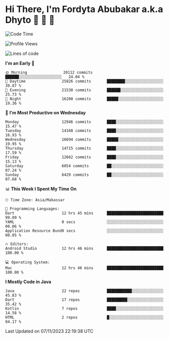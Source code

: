 # Hi There, I'm Fordyta Abubakar a.k.a Dhyto 👋 👋 👋 

<!--
**DhytoDev/dhytodev** is a ✨ _special_ ✨ repository because its `README.md` (this file) appears on your GitHub profile.

Here are some ideas to get you started:

- 🔭 I’m currently working on ...
- 🌱 I’m currently learning ...
- 👯 I’m looking to collaborate on ...
- 🤔 I’m looking for help with ...
- 💬 Ask me about ...
- 📫 How to reach me: ...
- 😄 Pronouns: ...
- ⚡ Fun fact: ...
-->

<!--START_SECTION:waka-->
![Code Time](http://img.shields.io/badge/Code%20Time-2%2C127%20hrs%205%20mins-blue)

![Profile Views](http://img.shields.io/badge/Profile%20Views-0-blue)

![Lines of code](https://img.shields.io/badge/From%20Hello%20World%20I%27ve%20Written-10.4%20million%20lines%20of%20code-blue)

**I'm an Early 🐤** 

```text
🌞 Morning                20112 commits       ██████░░░░░░░░░░░░░░░░░░░   24.04 % 
🌆 Daytime                25826 commits       ████████░░░░░░░░░░░░░░░░░   30.87 % 
🌃 Evening                21530 commits       ██████░░░░░░░░░░░░░░░░░░░   25.73 % 
🌙 Night                  16200 commits       █████░░░░░░░░░░░░░░░░░░░░   19.36 % 
```
📅 **I'm Most Productive on Wednesday** 

```text
Monday                   12946 commits       ████░░░░░░░░░░░░░░░░░░░░░   15.47 % 
Tuesday                  14168 commits       ████░░░░░░░░░░░░░░░░░░░░░   16.93 % 
Wednesday                16694 commits       █████░░░░░░░░░░░░░░░░░░░░   19.95 % 
Thursday                 14715 commits       ████░░░░░░░░░░░░░░░░░░░░░   17.59 % 
Friday                   12662 commits       ████░░░░░░░░░░░░░░░░░░░░░   15.13 % 
Saturday                 6054 commits        ██░░░░░░░░░░░░░░░░░░░░░░░   07.24 % 
Sunday                   6429 commits        ██░░░░░░░░░░░░░░░░░░░░░░░   07.68 % 
```


📊 **This Week I Spent My Time On** 

```text
🕑︎ Time Zone: Asia/Makassar

💬 Programming Languages: 
Dart                     12 hrs 45 mins      █████████████████████████   99.89 % 
YAML                     0 secs              ░░░░░░░░░░░░░░░░░░░░░░░░░   00.06 % 
Application Resource Bund0 secs              ░░░░░░░░░░░░░░░░░░░░░░░░░   00.05 % 

🔥 Editors: 
Android Studio           12 hrs 46 mins      █████████████████████████   100.00 % 

💻 Operating System: 
Mac                      12 hrs 46 mins      █████████████████████████   100.00 % 
```

**I Mostly Code in Java** 

```text
Java                     22 repos            ███████████░░░░░░░░░░░░░░   45.83 % 
Dart                     17 repos            █████████░░░░░░░░░░░░░░░░   35.42 % 
Kotlin                   7 repos             ████░░░░░░░░░░░░░░░░░░░░░   14.58 % 
HTML                     2 repos             █░░░░░░░░░░░░░░░░░░░░░░░░   04.17 % 
```




 Last Updated on 07/11/2023 22:19:38 UTC
<!--END_SECTION:waka-->
